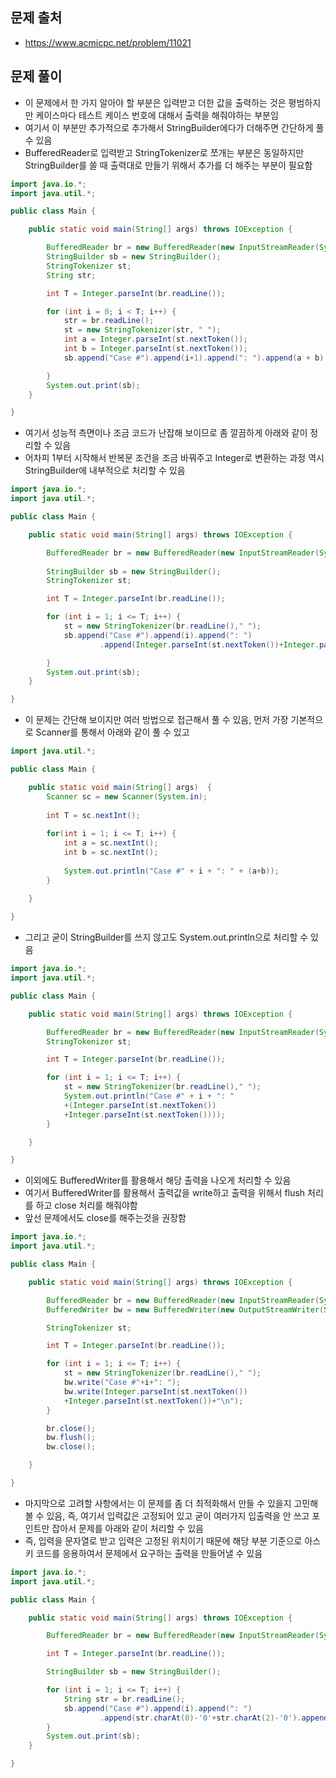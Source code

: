 ## 문제 출처
- https://www.acmicpc.net/problem/11021

## 문제 풀이
- 이 문제에서 한 가지 알아야 할 부분은 입력받고 더한 값을 출력하는 것은 평범하지만 케이스마다 테스트 케이스 번호에 대해서 출력을 해줘야하는 부분임
- 여기서 이 부분만 추가적으로 추가해서 StringBuilder에다가 더해주면 간단하게 풀 수 있음 
- BufferedReader로 입력받고 StringTokenizer로 쪼개는 부분은 동일하지만 StringBuilder를 쓸 때 출력대로 만들기 위해서 추가를 더 해주는 부분이 필요함
```java
import java.io.*;
import java.util.*;

public class Main {

    public static void main(String[] args) throws IOException {

        BufferedReader br = new BufferedReader(new InputStreamReader(System.in));
        StringBuilder sb = new StringBuilder();
        StringTokenizer st;
        String str;

        int T = Integer.parseInt(br.readLine());

        for (int i = 0; i < T; i++) {
            str = br.readLine();
            st = new StringTokenizer(str, " ");
            int a = Integer.parseInt(st.nextToken());
            int b = Integer.parseInt(st.nextToken());
            sb.append("Case #").append(i+1).append(": ").append(a + b).append('\n');

        }
        System.out.print(sb);
    }

}
```

- 여기서 성능적 측면이나 조금 코드가 난잡해 보이므로 좀 깔끔하게 아래와 같이 정리할 수 있음
- 어차피 1부터 시작해서 반복문 조건을 조금 바꿔주고 Integer로 변환하는 과정 역시 StringBuilder에 내부적으로 처리할 수 있음
```java
import java.io.*;
import java.util.*;

public class Main {

    public static void main(String[] args) throws IOException {

        BufferedReader br = new BufferedReader(new InputStreamReader(System.in));
        
        StringBuilder sb = new StringBuilder();
        StringTokenizer st;

        int T = Integer.parseInt(br.readLine());

        for (int i = 1; i <= T; i++) {
            st = new StringTokenizer(br.readLine()," ");
            sb.append("Case #").append(i).append(": ")
                    .append(Integer.parseInt(st.nextToken())+Integer.parseInt(st.nextToken())).append('\n');

        }
        System.out.print(sb);
    }

}
```

- 이 문제는 간단해 보이지만 여러 방법으로 접근해서 풀 수 있음, 먼저 가장 기본적으로 Scanner를 통해서 아래와 같이 풀 수 있고
```java
import java.util.*;

public class Main {

    public static void main(String[] args)  {
        Scanner sc = new Scanner(System.in);
        
        int T = sc.nextInt();
        
        for(int i = 1; i <= T; i++) {
            int a = sc.nextInt();
            int b = sc.nextInt();
            
            System.out.println("Case #" + i + ": " + (a+b));
        }
        
    }

}
```

- 그리고 굳이 StringBuilder를 쓰지 않고도 System.out.println으로 처리할 수 있음
```java
import java.io.*;
import java.util.*;

public class Main {

    public static void main(String[] args) throws IOException {

        BufferedReader br = new BufferedReader(new InputStreamReader(System.in));
        StringTokenizer st;

        int T = Integer.parseInt(br.readLine());

        for (int i = 1; i <= T; i++) {
            st = new StringTokenizer(br.readLine()," ");
            System.out.println("Case #" + i + ": "
            +(Integer.parseInt(st.nextToken())
            +Integer.parseInt(st.nextToken())));
        }

    }

}
```

- 이외에도 BufferedWriter를 활용해서 해당 출력을 나오게 처리할 수 있음
- 여기서 BufferedWriter를 활용해서 출력값을 write하고 출력을 위해서 flush 처리를 하고 close 처리를 해줘야함
- 앞선 문제에서도 close를 해주는것을 권장함
```java
import java.io.*;
import java.util.*;

public class Main {

    public static void main(String[] args) throws IOException {

        BufferedReader br = new BufferedReader(new InputStreamReader(System.in));
        BufferedWriter bw = new BufferedWriter(new OutputStreamWriter(System.out));

        StringTokenizer st;

        int T = Integer.parseInt(br.readLine());

        for (int i = 1; i <= T; i++) {
            st = new StringTokenizer(br.readLine()," ");
            bw.write("Case #"+i+": ");
            bw.write(Integer.parseInt(st.nextToken())
            +Integer.parseInt(st.nextToken())+"\n");
        }

        br.close();
        bw.flush();
        bw.close();

    }

}
```

- 마지막으로 고려할 사항에서는 이 문제를 좀 더 최적화해서 만들 수 있을지 고민해 볼 수 있음, 즉, 여기서 입력값은 고정되어 있고 굳이 여러가지 입출력을 안 쓰고 포인트만 잡아서 문제를 아래와 같이 처리할 수 있음
- 즉, 입력을 문자열로 받고 입력은 고정된 위치이기 때문에 해당 부분 기준으로 아스키 코드를 응용하여서 문제에서 요구하는 출력을 만들어낼 수 있음
```java
import java.io.*;
import java.util.*;

public class Main {

    public static void main(String[] args) throws IOException {

        BufferedReader br = new BufferedReader(new InputStreamReader(System.in));

        int T = Integer.parseInt(br.readLine());

        StringBuilder sb = new StringBuilder();

        for (int i = 1; i <= T; i++) {
            String str = br.readLine();
            sb.append("Case #").append(i).append(": ")
                    .append(str.charAt(0)-'0'+str.charAt(2)-'0').append('\n');
        }
        System.out.print(sb);
    }

}
```